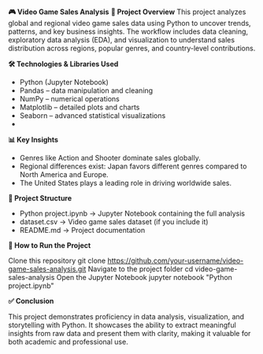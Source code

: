**🎮 Video Game Sales Analysis**
**📌 Project Overview**
This project analyzes global and regional video game sales data using Python to uncover trends, patterns, and key business insights. The workflow includes data cleaning, exploratory data analysis (EDA), and visualization to understand sales distribution across regions, popular genres, and country-level contributions.

**🛠️ Technologies & Libraries Used**

   - Python (Jupyter Notebook)
   - Pandas – data manipulation and cleaning
   - NumPy – numerical operations
   - Matplotlib – detailed plots and charts
   - Seaborn – advanced statistical visualizations
   - 
**📊 Key Insights**

- Genres like Action and Shooter dominate sales globally.
- Regional differences exist: Japan favors different genres compared to North America and Europe.
- The United States plays a leading role in driving worldwide sales.

**📂 Project Structure**

  - Python project.ipynb → Jupyter Notebook containing the full analysis
  - dataset.csv → Video game sales dataset (if you include it)
  - README.md → Project documentation

**🚀 How to Run the Project**

Clone this repository git clone https://github.com/your-username/video-game-sales-analysis.git
Navigate to the project folder cd video-game-sales-analysis
Open the Jupyter Notebook jupyter notebook "Python project.ipynb"

**✅ Conclusion**

This project demonstrates proficiency in data analysis, visualization, and storytelling with Python. It showcases the ability to extract meaningful insights from raw data and present them with clarity, making it valuable for both academic and professional use.
